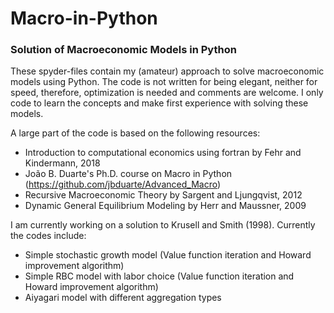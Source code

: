 # Macro-in-Python
### Solution of Macroeconomic Models in Python

These spyder-files contain my (amateur) approach to solve macroeconomic models using Python. The code is not written for being elegant, neither for speed, therefore, optimization is needed and comments are welcome. I only code to learn the concepts and make first experience with solving these models.

A large part of the code is based on the following resources:

- Introduction to computational economics using fortran by Fehr and Kindermann, 2018
- João B. Duarte's Ph.D. course on Macro in Python (https://github.com/jbduarte/Advanced_Macro)
- Recursive Macroeconomic Theory by Sargent and Ljungqvist, 2012
- Dynamic General Equilibrium Modeling by Herr and Maussner, 2009

I am currently working on a solution to Krusell and Smith (1998). Currently the codes include:

- Simple stochastic growth model (Value function iteration and Howard improvement algorithm)
- Simple RBC model with labor choice (Value function iteration and Howard improvement algorithm)
- Aiyagari model with different aggregation types
